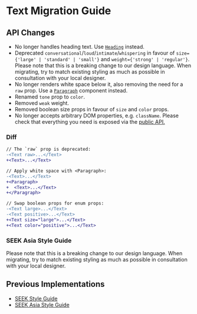 # Text Migration Guide

## API Changes

- No longer handles heading text. Use [`Heading`](https://seek-oss.github.io/braid-design-system/components/Heading) instead.
- Deprecated `conversational`/`loud`/`intimate`/`whispering` in favour of `size={'large' | 'standard' | 'small'}` and `weight={'strong' | 'regular'}`. Please note that this is a breaking change to our design language. When migrating, try to match existing styling as much as possible in consultation with your local designer.
- No longer renders white space below it, also removing the need for a `raw` prop. Use a [`Paragraph`](https://seek-oss.github.io/braid-design-system/components/Paragraph) component instead.
- Renamed `tone` prop to `color`.
- Removed `weak` weight.
- Removed boolean size props in favour of `size` and `color` props.
- No longer accepts arbitrary DOM properties, e.g. `className`. Please check that everything you need is exposed via the [public API.](https://seek-oss.github.io/braid-design-system/components/Text)

### Diff

```diff
// The `raw` prop is deprecated:
-<Text raw>...</Text>
+<Text>...</Text>

// Apply white space with <Paragraph>:
-<Text>...</Text>
+<Paragraph>
+  <Text>...</Text>
+</Paragraph>

// Swap boolean props for enum props:
-<Text large>...</Text>
-<Text positive>...</Text>
+<Text size="large">...</Text>
+<Text color="positive">...</Text>
```

### SEEK Asia Style Guide

Please note that this is a breaking change to our design language. When migrating, try to match existing styling as much as possible in consultation with your local designer.

## Previous Implementations

- [SEEK Style Guide](https://seek-oss.github.io/seek-style-guide/text)
- [SEEK Asia Style Guide](https://seekinternational.github.io/seek-asia-style-guide/text)
